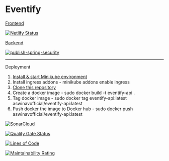 # Eventify

[Frontend](https://angry-keller-52ae0c.netlify.app)

[![Netlify Status](https://api.netlify.com/api/v1/badges/5a8696fa-2546-4438-b2db-cd71a61d6d78/deploy-status)](https://app.netlify.com/sites/angry-keller-52ae0c/deploys)

[Backend](https://eventify-springsecurity-2aknj4a4kq-el.a.run.app)

[![publish-spring-security](https://github.com/aswinavofficial/Event-Management-App/actions/workflows/cloud-run-action-spring-security.yaml/badge.svg)](https://github.com/aswinavofficial/Event-Management-App/actions/workflows/cloud-run-action-spring-security.yaml)

--------

  
Deployment

1. [Install & start Minikube environment](https://minikube.sigs.k8s.io/docs/start/)
2. Install ingress addons               -  minikube addons enable ingress
3. [Clone this repository](https://github.com/aswinavofficial/Event-Management-App)
4. Create a docker image                -  sudo docker build -t eventify-api .
5. Tag docker image                     -  sudo docker tag eventify-api:latest aswinavofficial/eventify-api:latest
6. Push docker the image to Docker hub  -  sudo docker push aswinavofficial/eventify-api:latest

[![SonarCloud](https://sonarcloud.io/images/project_badges/sonarcloud-black.svg)](https://sonarcloud.io/dashboard?id=aswinavofficial_Event-Management-App)

[![Quality Gate Status](https://sonarcloud.io/api/project_badges/measure?project=aswinavofficial_Event-Management-App&metric=alert_status)](https://sonarcloud.io/dashboard?id=aswinavofficial_Event-Management-App)

[![Lines of Code](https://sonarcloud.io/api/project_badges/measure?project=aswinavofficial_Event-Management-App&metric=ncloc)](https://sonarcloud.io/dashboard?id=aswinavofficial_Event-Management-App)

[![Maintainability Rating](https://sonarcloud.io/api/project_badges/measure?project=aswinavofficial_Event-Management-App&metric=sqale_rating)](https://sonarcloud.io/dashboard?id=aswinavofficial_Event-Management-App)


